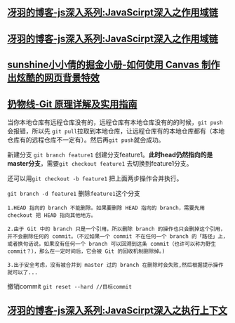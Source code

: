 
## [冴羽的博客-js深入系列:JavaScirpt深入之作用域链](https://github.com/mqyqingfeng/Blog/issues/6)

## [冴羽的博客-js深入系列:JavaScirpt深入之作用域链](https://github.com/mqyqingfeng/Blog/issues/7)

## [sunshine小小倩的掘金小册-如何使用 Canvas 制作出炫酷的网页背景特效](https://juejin.im/book/5a0ab8e2f265da43111fbab2)

## [扔物线-Git 原理详解及实用指南](https://juejin.im/book/5a124b29f265da431d3c472e)

当你本地仓库有远程仓库没有的，远程仓库有本地仓库没有的的时候，`git push` 会报错，所以先 `git pull`拉取到本地仓库，让远程仓库有的本地仓库都有（本地仓库有的远程仓库不一定有）。然后再`git push`就会成功。

新建分支 `git branch feature1` 创建分支feature1。**此时head仍然指向的是master分支**，需要`git checkout feature1` 去切换到feature1分支。

还可以用`git checkout -b feature1` 把上面两步操作合并执行。

`git branch -d feature1` 删除`feature1`这个分支

    1.HEAD 指向的 branch 不能删除。如果要删除 HEAD 指向的 branch，需要先用 checkout 把 HEAD 指向其他地方。

    2.由于 Git 中的 branch 只是一个引用，所以删除 branch 的操作也只会删掉这个引用，并不会删除任何的 commit。（不过如果一个 commit 不在任何一个 branch 的「路径」上，或者换句话说，如果没有任何一个 branch 可以回溯到这条 commit（也许可以称为野生 commit？），那么在一定时间后，它会被 Git 的回收机制删除掉。)

    3.出于安全考虑，没有被合并到 master 过的 branch 在删除时会失败,然后根据提示操作就可以了...

撤销commit
`git reset --hard //目标commit`


## [冴羽的博客-js深入系列:JavaScirpt深入之执行上下文](https://github.com/mqyqingfeng/Blog/issues/8)
